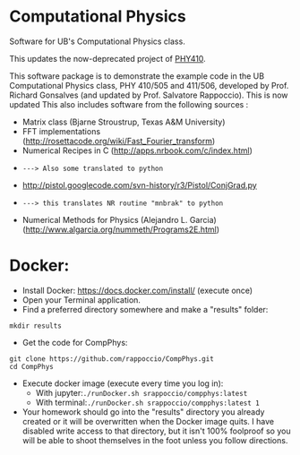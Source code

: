 Computational Physics
======

Software for UB's Computational Physics class.

This updates the now-deprecated project of
[PHY410](https://github.com/rappoccio/PHY410). 


This software package is to demonstrate the example code in the
UB Computational Physics class, PHY 410/505 and 411/506, developed by
Prof. Richard Gonsalves (and updated by Prof. Salvatore Rappoccio).
This is now updated 
This also includes software from the following sources : 

- Matrix class (Bjarne Stroustrup, Texas A&M University)
- FFT implementations (http://rosettacode.org/wiki/Fast_Fourier_transform)
- Numerical Recipes in C (http://apps.nrbook.com/c/index.html)
-     ---> Also some translated to python
- http://pistol.googlecode.com/svn-history/r3/Pistol/ConjGrad.py
-     ---> this translates NR routine "mnbrak" to python
- Numerical Methods for Physics (Alejandro L. Garcia) (http://www.algarcia.org/nummeth/Programs2E.html)


Docker:
======================

* Install Docker:  https://docs.docker.com/install/ (execute once)
* Open your Terminal application.
* Find a preferred directory somewhere and make a "results" folder:
```
mkdir results
```
* Get the code for CompPhys:
```
git clone https://github.com/rappoccio/CompPhys.git
cd CompPhys
```
* Execute docker image (execute every time you log in):
   * With jupyter:```./runDocker.sh srappoccio/compphys:latest```
   * With terminal:```./runDocker.sh srappoccio/compphys:latest 1```
* Your homework should go into the "results" directory you already
created or it will be overwritten when the Docker image quits.
I have disabled write access to that directory, but it isn't 100%
foolproof so you will be able to shoot themselves in the foot unless
you follow directions. 


